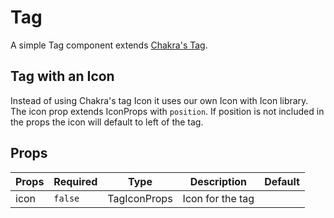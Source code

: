 # Tag

A simple Tag component extends [Chakra's Tag](https://chakra-ui.com/docs/components/tag/usage).

## Tag with an Icon

Instead of using Chakra's tag Icon it uses our own Icon with Icon library.
The icon prop extends IconProps with `position`. If position is not included in the props the icon will default to left of the tag.

## Props

| Props | Required | Type         | Description      | Default |
| ----- | -------- | ------------ | ---------------- | ------- |
| icon  | `false`  | TagIconProps | Icon for the tag |         |
